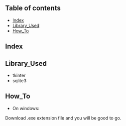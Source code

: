 ## Table of contents
* [Index](#index)
* [Library_Used](#library_used)
* [How_To](#how_to)

## Index

## Library_Used
* tkinter
* sqlite3

## How_To
* On windows:

Download .exe extension file and you will be good to go.
